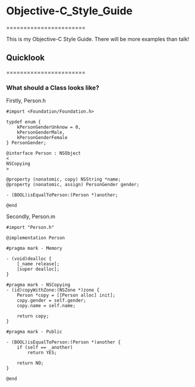 # Objective-C_Style_Guide
=======================

This is my Objective-C Style Guide. There will be more examples than talk!

## Quicklook
=======================
### What should a Class looks like?
Firstly, Person.h
```
#import <Foundation/Foundation.h>

typdef enum {
	kPersonGenderUnknow = 0,
	kPersonGenderMale,
	kPersonGenderFemale
} PersonGender;

@interface Person : NSObject
<
NSCopying
>

@property (nonatomic, copy) NSString *name;
@property (nonatomic, assign) PersonGender gender;

- (BOOL)isEqualToPerson:(Person *)another;

@end
```

Secondly, Person.m
```
#import "Person.h"

@implementation Person

#pragma mark - Memory

- (void)dealloc {
	[_name release];
	[super dealloc];
}

#pragma mark - NSCopying
- (id)copyWithZone:(NSZone *)zone {
	Person *copy = [[Person alloc] init];
	copy.gender = self.gender;
	copy.name = self.name;

	return copy;
}

#pragma mark - Public

- (BOOL)isEqualToPerson:(Person *)another {
	if (self == _another)
		return YES;

	return NO;
}

@end
```